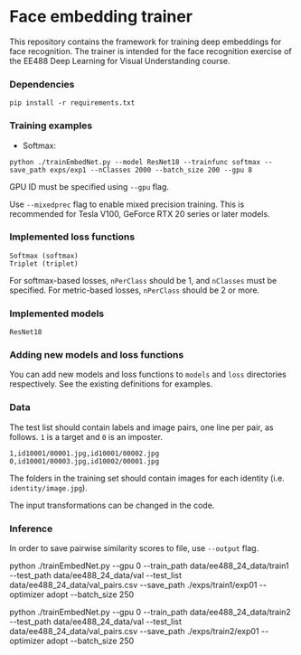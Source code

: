 # Face embedding trainer

This repository contains the framework for training deep embeddings for face recognition. The trainer is intended for the face recognition exercise of the EE488 Deep Learning for Visual Understanding course.

### Dependencies
```
pip install -r requirements.txt
```

### Training examples

- Softmax:
```
python ./trainEmbedNet.py --model ResNet18 --trainfunc softmax --save_path exps/exp1 --nClasses 2000 --batch_size 200 --gpu 8
```

GPU ID must be specified using `--gpu` flag.

Use `--mixedprec` flag to enable mixed precision training. This is recommended for Tesla V100, GeForce RTX 20 series or later models.

### Implemented loss functions
```
Softmax (softmax)
Triplet (triplet)
```

For softmax-based losses, `nPerClass` should be 1, and `nClasses` must be specified. For metric-based losses, `nPerClass` should be 2 or more. 

### Implemented models
```
ResNet18
```

### Adding new models and loss functions

You can add new models and loss functions to `models` and `loss` directories respectively. See the existing definitions for examples.

### Data

The test list should contain labels and image pairs, one line per pair, as follows. `1` is a target and `0` is an imposter.
```
1,id10001/00001.jpg,id10001/00002.jpg
0,id10001/00003.jpg,id10002/00001.jpg
```

The folders in the training set should contain images for each identity (i.e. `identity/image.jpg`).

The input transformations can be changed in the code.

### Inference

In order to save pairwise similarity scores to file, use `--output` flag.

python ./trainEmbedNet.py --gpu 0 --train_path data/ee488_24_data/train1 --test_path data/ee488_24_data/val --test_list data/ee488_24_data/val_pairs.csv --save_path ./exps/train1/exp01 --optimizer adopt --batch_size 250

python ./trainEmbedNet.py --gpu 0 --train_path data/ee488_24_data/train2 --test_path data/ee488_24_data/val --test_list data/ee488_24_data/val_pairs.csv --save_path ./exps/train2/exp01 --optimizer adopt --batch_size 250
